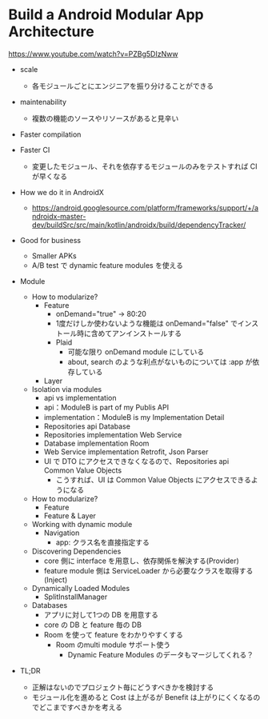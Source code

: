 # Build a Android Modular App Architecture

https://www.youtube.com/watch?v=PZBg5DIzNww

* scale
  * 各モジュールごとにエンジニアを振り分けることができる
* maintenability
  * 複数の機能のソースやリソースがあると見辛い

* Faster compilation

* Faster CI
  * 変更したモジュール、それを依存するモジュールのみをテストすれば CI が早くなる

* How we do it in AndroidX
  * https://android.googlesource.com/platform/frameworks/support/+/androidx-master-dev/buildSrc/src/main/kotlin/androidx/build/dependencyTracker/

* Good for business
  * Smaller APKs
  * A/B test で dynamic feature modules を使える

* Module
  * How to modularize?
    * Feature
      * onDemand="true" -> 80:20
      * 1度だけしか使わないような機能は onDemand="false" でインストール時に含めてアンインストールする
      * Plaid
        * 可能な限り onDemand module にしている
        * about, search のような利点がないものについては :app が依存している
    * Layer
  * Isolation via modules
    * api vs implementation
    * api：ModuleB is part of my Publis API
    * implementation：ModuleB is my Implementation Detail
    * Repositories api Database
    * Repositories implementation Web Service
    * Database implementation Room
    * Web Service implementation Retrofit, Json Parser
    * UI で DTO にアクセスできなくなるので、Repositories api Common Value Objects
      * こうすれば、UI は Common Value Objects にアクセスできるようになる
  * How to modularize?
    * Feature
    * Feature & Layer
  * Working with dynamic module
    * Navigation
      * app: クラス名を直接指定する
  * Discovering Dependencies
    * core 側に interface を用意し、依存関係を解決する(Provider)
    * feature module 側は ServiceLoader から必要なクラスを取得する(Inject)
  * Dynamically Loaded Modules
    * SplitInstallManager
  * Databases
    * アプリに対して1つの DB を用意する
    * core の DB と feature 毎の DB
    * Room を使って feature をわかりやすくする
      * Room のmulti module サポート使う
        * Dynamic Feature Modules のデータもマージしてくれる？

* TL;DR
  * 正解はないのでプロジェクト毎にどうすべきかを検討する
  * モジュール化を進めると Cost は上がるが Benefit は上がりにくくなるのでどこまですべきかを考える
